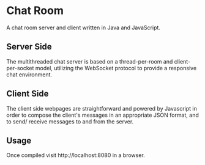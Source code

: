 # Chat Room
A chat room server and client written in Java and JavaScript.

## Server Side
The multithreaded chat server is based on a thread-per-room and client-per-socket model, utilizing the WebSocket protocol to provide a responsive chat environment.

## Client Side
The client side webpages are straightforward and powered by Javascript in order to compose the client's messages in an appropriate JSON format, and to send/ receive messages to and from the server.

## Usage
Once compiled visit http://localhost:8080 in a browser.
